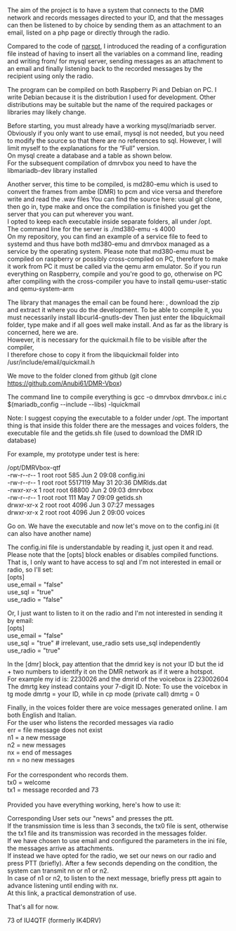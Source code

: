 

The aim of the project is to have a system that connects to the DMR network and records messages directed to your ID, and that the messages can then be listened to by choice by sending them as an attachment to an email, listed on a php page or directly through the radio.

Compared to the code of [narspt](https://github.com/narspt/DMRVMsg), I introduced the reading of a configuration file instead of having to insert all the variables on a command line, reading and writing from/ for mysql server, sending messages as an attachment to an email and finally listening back to the recorded messages by the recipient using only the radio.

The program can be compiled on both Raspberry Pi and Debian on PC. I write Debian because it is the distribution I used for development. Other distributions may be suitable but the name of the required packages or libraries may likely change.

Before starting, you must already have a working mysql/mariadb server. Obviously if you only want to use email, mysql is not needed, but you need to modify the source so that there are no references to sql.
However, I will limit myself to the explanations for the “Full” version.<br>
On mysql create a database and a table as shown below.<br>
For the subsequent compilation of dmrvbox you need to have the libmariadb-dev library installed

Another server, this time to be compiled, is md280-emu which is used to convert the frames from ambe (DMR) to pcm and vice versa and therefore write and read the .wav files
You can find the source here:
usual git clone, then go in, type make and once the compilation is finished you get the server that you can put wherever you want.<br> I opted to keep each executable inside separate folders, all under /opt.<br>
The command line for the server is ./md380-emu -s 4000<br>
On my repository, you can find an example of a service file to feed to systemd and thus have both md380-emu and dmrvbox managed as a service by the operating system.
Please note that md380-emu must be compiled on raspberry or possibly cross-compiled on PC, therefore to make it work from PC it must be called via the qemu arm emulator.
So if you run everything on Raspberry, compile and you're good to go, otherwise on PC after compiling with the cross-compiler you have to install qemu-user-static and qemu-system-arm

The library that manages the email can be found here: , download the zip and extract it where you do the development.
To be able to compile it, you must necessarily install libcurl4-gnutls-dev
Then just enter the libquickmail folder, type make and if all goes well make install.
And as far as the library is concerned, here we are.<br> However, it is necessary for the quickmail.h file to be visible after the compiler, <br>I therefore chose to copy it from the libquickmail folder into /usr/include/email/quickmail.h

We move to the folder cloned from github (git clone https://github.com/Anubi61/DMR-Vbox)

The command line to compile everything is
gcc -o dmrvbox dmrvbox.c ini.c $(mariadb_config --include --libs) -lquickmail

Note: I suggest copying the executable to a folder under /opt.
The important thing is that inside this folder there are the messages and voices folders, the executable file and the getids.sh file (used to download the DMR ID database)

For example, my prototype under test is here:

/opt/DMRVbox-qtf<br>
-rw-r--r-- 1 root root 585 Jun 2 09:08 config.ini<br>
-rw-r--r-- 1 root root 5517119 May 31 20:36 DMRIds.dat<br>
-rwxr-xr-x 1 root root 68800 Jun 2 09:03 dmrvbox<br>
-rw-r--r-- 1 root root 111 May 7 09:09 getids.sh<br>
drwxr-xr-x 2 root root 4096 Jun 3 07:27 messages<br>
drwxr-xr-x 2 root root 4096 Jun 2 09:00 voices<br>

Go on. We have the executable and now let's move on to the config.ini (it can also have another name)

The config.ini file is understandable by reading it, just open it and read.
Please note that the [opts] block enables or disables compiled functions.
That is, I only want to have access to sql and I'm not interested in email or radio, so I'll set:<br>
[opts]<br>
use_email = "false"<br>
use_sql = "true"<br>
use_radio = "false"<br>

Or, I just want to listen to it on the radio and I'm not interested in sending it by email:<br>
[opts]<br>
use_email = "false"<br>
use_sql = "true" # irrelevant, use_radio sets use_sql independently<br>
use_radio = "true"<br>

In the [dmr] block, pay attention that the dmrid key is not your ID but the id + two numbers to identify it on the DMR network as if it were a hotspot. <br>For example my id is:
2230026 and the dmrid of the voicebox is 223002604
The dmrtg key instead contains your 7-digit ID.
Note: To use the voicebox in tg mode dmrtg = your ID, while in cp mode (private call) dmrtg = 0

Finally, in the voices folder there are voice messages generated online. I am both English and Italian.<br>
For the user who listens the recorded messages via radio<br>
err = file message does not exist <br>
n1 = a new message<br>
n2 = new messages<br>
nx = end of messages<br>
nn = no new messages<br>
<br>
For the correspondent who records them.<br>
tx0 = welcome<br>
tx1 = message recorded and 73<br>
<br>
Provided you have everything working, here's how to use it:<br>

Corresponding User sets our "news" and presses the ptt.<br>
If the transmission time is less than 3 seconds, the tx0 file is sent, otherwise the tx1 file and its transmission was recorded in the messages folder.<br>
If we have chosen to use email and configured the parameters in the ini file, the messages arrive as attachments.<br>
If instead we have opted for the radio, we set our news on our radio and press PTT (briefly). After a few seconds depending on the condition, the system can transmit nn or n1 or n2.<br>
In case of n1 or n2, to listen to the next message, briefly press ptt again to advance listening until ending with nx.<br>
At this link, a practical demonstration of use.<br>

That's all for now.<br>

73 of IU4QTF (formerly IK4DRV)
